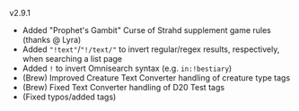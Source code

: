 v2.9.1

- Added "Prophet's Gambit" Curse of Strahd supplement game rules (thanks @ Lyra)
- Added `"!text"`/`"!/text/"` to invert regular/regex results, respectively, when searching a list page
- Added `!` to invert Omnisearch syntax (e.g. `in:!bestiary`)
- (Brew) Improved Creature Text Converter handling of creature type tags
- (Brew) Fixed Text Converter handling of D20 Test tags
- (Fixed typos/added tags)
